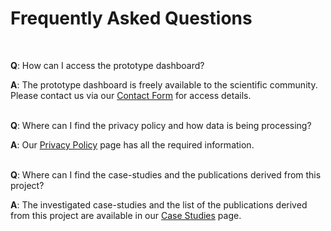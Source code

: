 # Frequently Asked Questions

<br/>

**Q**: How can I access the prototype dashboard?

**A**: The prototype dashboard is freely available to the scientific community. Please contact us via our [Contact Form](/contact) for access details.
<br/><br/>

**Q**: Where can I find the privacy policy and how data is being processing?

**A**: Our [Privacy Policy](/privacy) page has all the required information.
<br/><br/>

**Q**: Where can I find the case-studies and the publications derived from this project?

**A**: The investigated case-studies and the list of the publications derived from this project are available in our [Case Studies](/casestudies) page.
